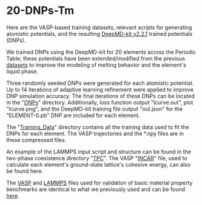 # 20-DNPs-Tm
Here are the VASP-based training datasets, relevant scripts for generating atomistic potentials, and the resulting [DeepMD-kit v2.2.1]( https://github.com/deepmodeling/deepmd-kit/releases/tag/v2.2.1 ) trained potentials (DNPs).

We trained DNPs using the DeepMD-kit for 20 elements across the Periodic Table; these potentials have been extended/modified from the previous [datasets]( https://github.com/saidigroup/23-Single-Element-DNPs/tree/main ) to improve the modeling of melting behavior and the element's liquid phase.

Three randomly seeded DNPs were generated for each atomistic potential. Up to 14 iterations of adaptive learning refinement were applied to improve DNP simulation accuracy. The final iterations of these DNPs can be located in the "[DNPs]( https://github.com/saidigroup/20-DNPs-Tm/tree/main/DNPs )" directory.  Additionally, loss function output "lcurve.out", plot "lcurve.png", and the DeepMD-kit training file output "out.json" for the "ELEMENT-0.pb" DNP are included for each element.

The "[Training_Data]( https://github.com/saidigroup/20-DNPs-Tm/tree/main/Training%20Datasets )" directory contains all the training data used to fit the DNPs for each element. The VASP trajectories and the *.npy files are in these compressed files.

An example of the LAMMPS input script and structure can be found in the two-phase coexistence directory "[TPC]( https://github.com/saidigroup/20-DNPs-Tm/tree/main/TPC )".  The VASP "[INCAR]( https://github.com/saidigroup/20-DNPs-Tm/blob/main/TPC/INCAR )" file, used to calculate each element's ground-state lattice's cohesive energy, can also be found here.   

The [VASP](https://github.com/saidigroup/23DNPs_and_me/blob/main/LAMMPS_VASP_Scripts%20for%20Calculations/Elastic_constants/INCAR_elastic) and [LAMMPS]( https://github.com/saidigroup/23-Single-Element-DNPs/tree/main/LAMMPS_VASP_Scripts%20for%20Calculations/Elastic_constants )  files used for validation of basic material property benchmarks are identical to what we previously used and can be found [here]( https://github.com/saidigroup/23-Single-Element-DNPs/tree/main/LAMMPS_VASP_Scripts%20for%20Calculations ).
